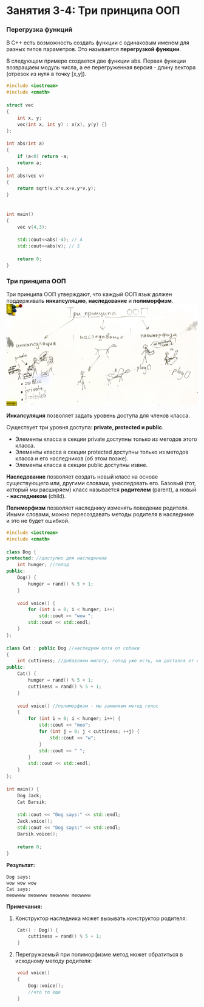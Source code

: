 # Занятия 3-4: Три принципа ООП
### Перегрузка функций

В С++ есть возможность создать функции с одинаковым именем для разных типов параметров. Это называется **перегрузкой функции**.

В следующем примере создается две функции abs. Первая функции возвращаем модуль числа, а ее перегруженная версия - длину вектора (отрезок из нуля в точку [x,y]).

```cpp
#include <iostream>
#include <cmath>

struct vec
{
    int x, y;
    vec(int x, int y) : x(x), y(y) {}
};

int abs(int a)
{
    if (a<0) return -a;
    return a;
}
int abs(vec v)
{
    return sqrt(v.x*v.x+v.y*v.y);
}


int main()
{
    vec v(4,3);
    
    std::cout<<abs(-4); // 4
    std::cout<<abs(v); // 5
    
    return 0;
}
```

### Три принципа ООП

Три принципа ООП утверждают, что каждый ООП язык должен поддерживать **инкапсуляцию**, **наследование** и **полиморфизм**.
![Три принципа ООП](oop.JPG)

**Инкапсуляция** позволяет задать уровень доступа для членов класса.

Существует три уровня доступа: **private, protected и public**.
 - Элементы класса в секции private доступны только из методов этого класса.
 - Элементы класса в секции protected доступны только из методов класса и его наследников (об этом позже).
 - Элементы класса в секции public доступны извне.
 
**Наследование** позволяет создать новый класс на основе существующего или, другими словами, унаследовать его. Базовый (тот, который мы расширяем) класс называется **родителем** (parent), а новый - **наследником** (child).

**Полиморфизм** позволяет наследнику изменять поведение родителя. Иными словами, можно пересоздавать методы родителя в наследнике и это не будет ошибкой.

```cpp
#include <iostream>
#include <cmath>

class Dog {
protected: //доступно для наследников
    int hunger; //голод
public:
    Dog() {
        hunger = rand() % 5 + 1;
    }

    void voice() {
        for (int i = 0; i < hunger; i++)
            std::cout << "wow ";
        std::cout << std::endl;
    }
};

class Cat : public Dog //наследуем кота от собаки
{
    int cuttiness; //добавляем милоту, голод уже есть, он достался от собаки
public:
    Cat() {
        hunger = rand() % 5 + 1;
        cuttiness = rand() % 5 + 1;
    }

    void voice() //полиморфизм - мы заменяем метод голос
    {
        for (int i = 0; i < hunger; i++) {
            std::cout << "meo";
            for (int j = 0; j < cuttiness; ++j) {
                std::cout << "w";
            }
            std::cout << " ";
        }
        std::cout << std::endl;
    }
};

int main() {
    Dog Jack;
    Cat Barsik;

    std::cout << "Dog says:" << std::endl;
    Jack.voice();
    std::cout << "Dog says:" << std::endl;
    Barsik.voice();

    return 0;
}
```
**Результат:**
```
Dog says:
wow wow wow 
Cat says:
meowwww meowwww meowwww meowwww 
```
**Примечания:**

1) Конструктор наследника может вызывать конструктор родителя:
```cpp
    Cat() : Dog() {
        cuttiness = rand() % 5 + 1;
    }
```
2) Перегружаемый при полиморфизме метод может обратиться в исходному методу родителя:
```cpp
    void voice()
    {
        Dog::voice();
        //что то еще
    }
```

